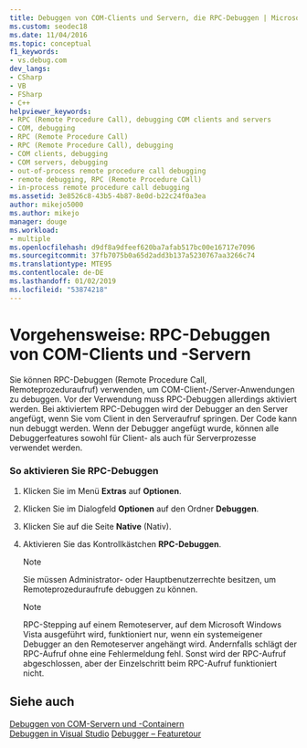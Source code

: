 ```yaml
---
title: Debuggen von COM-Clients und Servern, die RPC-Debuggen | Microsoft-Dokumentation
ms.custom: seodec18
ms.date: 11/04/2016
ms.topic: conceptual
f1_keywords:
- vs.debug.com
dev_langs:
- CSharp
- VB
- FSharp
- C++
helpviewer_keywords:
- RPC (Remote Procedure Call), debugging COM clients and servers
- COM, debugging
- RPC (Remote Procedure Call)
- RPC (Remote Procedure Call), debugging
- COM clients, debugging
- COM servers, debugging
- out-of-process remote procedure call debugging
- remote debugging, RPC (Remote Procedure Call)
- in-process remote procedure call debugging
ms.assetid: 3e8526c8-43b5-4b87-8e0d-b22c24f0a3ea
author: mikejo5000
ms.author: mikejo
manager: douge
ms.workload:
- multiple
ms.openlocfilehash: d9df8a9dfeef620ba7afab517bc00e16717e7096
ms.sourcegitcommit: 37fb7075b0a65d2add3b137a5230767aa3266c74
ms.translationtype: MTE95
ms.contentlocale: de-DE
ms.lasthandoff: 01/02/2019
ms.locfileid: "53874218"
---
```

# <a name="how-to-debug-com-clients-and-servers-using-rpc-debugging"></a>Vorgehensweise: RPC-Debuggen von COM-Clients und -Servern
Sie können RPC-Debuggen (Remote Procedure Call, Remoteprozeduraufruf) verwenden, um COM-Client-/Server-Anwendungen zu debuggen. Vor der Verwendung muss RPC-Debuggen allerdings aktiviert werden. Bei aktiviertem RPC-Debuggen wird der Debugger an den Server angefügt, wenn Sie vom Client in den Serveraufruf springen. Der Code kann nun debuggt werden. Wenn der Debugger angefügt wurde, können alle Debuggerfeatures sowohl für Client- als auch für Serverprozesse verwendet werden.  
  
### <a name="to-enable-rpc-debugging"></a>So aktivieren Sie RPC-Debuggen  
  
1.  Klicken Sie im Menü **Extras** auf **Optionen**.  
  
2.  Klicken Sie im Dialogfeld **Optionen** auf den Ordner **Debuggen**.  
  
3.  Klicken Sie auf die Seite **Native** (Nativ).  
  
4.  Aktivieren Sie das Kontrollkästchen **RPC-Debuggen**.  
  
    > [!NOTE]
    >  Sie müssen Administrator- oder Hauptbenutzerrechte besitzen, um Remoteprozeduraufrufe debuggen zu können.  
  
    > [!NOTE]
    >  RPC-Stepping auf einem Remoteserver, auf dem Microsoft Windows Vista ausgeführt wird, funktioniert nur, wenn ein systemeigener Debugger an den Remoteserver angehängt wird. Andernfalls schlägt der RPC-Aufruf ohne eine Fehlermeldung fehl. Sonst wird der RPC-Aufruf abgeschlossen, aber der Einzelschritt beim RPC-Aufruf funktioniert nicht.  
  
## <a name="see-also"></a>Siehe auch  
 [Debuggen von COM-Servern und -Containern](../debugger/com-server-and-container-debugging.md)  
 [Debuggen in Visual Studio](../debugger/index.md) [Debugger – Featuretour](../debugger/debugger-feature-tour.md)